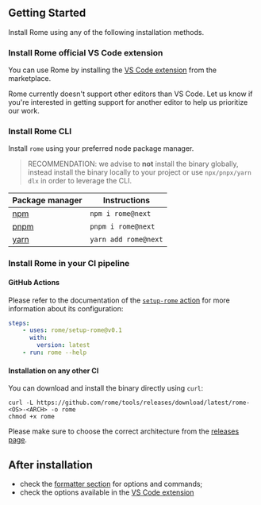 ## Getting Started

Install Rome using any of the following installation methods.

### Install Rome official VS Code extension

You can use Rome by installing the [VS Code extension](https://marketplace.visualstudio.com/items?itemName=rome.rome) from the marketplace. 

Rome currently doesn't support other editors than VS Code. Let us know if you're interested in getting support for another editor to help us prioritize our work.

### Install Rome CLI

Install `rome` using your preferred node package manager.

> RECOMMENDATION: we advise to **not** install the binary globally, instead install the binary
> locally to your project or use `npx/pnpx/yarn dlx` in order to leverage the CLI.


| Package manager               | Instructions         |
|-------------------------------|----------------------|
| [npm](https://www.npmjs.com/) | `npm i rome@next`    |
| [pnpm](https://pnpm.io/)      | `pnpm i rome@next`   |
| [yarn](https://yarnpkg.com/)  | `yarn add rome@next` |


### Install Rome in your CI pipeline

#### GitHub Actions

Please refer to the documentation of the [`setup-rome` action](https://github.com/rome/setup-rome#usage) for more information about its configuration: 

```yaml
steps:
    - uses: rome/setup-rome@v0.1
      with:
        version: latest 
    - run: rome --help
```

#### Installation on any other CI

You can download and install the binary directly using `curl`:

```shell
curl -L https://github.com/rome/tools/releases/download/latest/rome-<OS>-<ARCH> -o rome
chmod +x rome
```

Please make sure to choose the correct architecture from the [releases page](https://github.com/rome/tools/releases).


## After installation

- check the [formatter section](/formatter#use-the-formatter-with-the-cli) for options and commands;
- check the options available in the [VS Code extension](/formatter#use-the-formatter-with-the-vscode-extension)